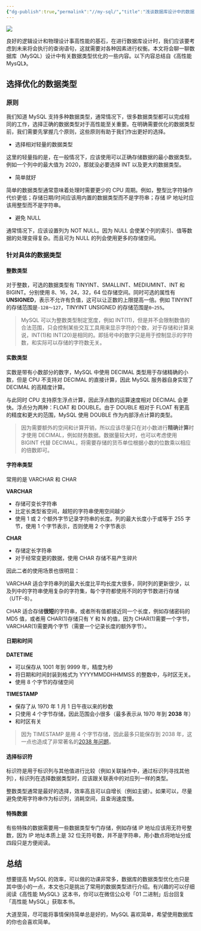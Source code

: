 ```yaml
---
{"dg-publish":true,"permalink":"//my-sql/","title":"浅谈数据库设计中的数据类型优化","tags":["数据库","优化","架构"]}
---
```



![](https://cdn.ytools.xyz/uPic/QlBjqj006tNbRwly1gasp6ye49vj30jy0c3tbt.jpg)

良好的逻辑设计和物理设计事高性能的基石，在进行数据库设计时，我们应该要考虑到未来将会执行的查询语句，这就需要对各种因素进行权衡。本文将会聊一聊数据库（MySQL）设计中有关数据类型优化的一些内容。以下内容总结自《高性能 MysQL》。

## 选择优化的数据类型

### 原则

我们知道 MySQL 支持多种数据类型，通常情况下，很多数据类型都可以完成相同的工作，选择正确的数据类型对于高性能至关重要。在明确需要优化的数据类型前，我们需要先掌握几个原则，这些原则有助于我们作出更好的选择。

- 选择相对轻量的数据类型

这里的轻量指的是，在一般情况下，应该使用可以正确存储数据的最小数据类型。例如一个列中的最大值为 2020，那就没必要选择 INT 以及更大的数据类型。

- 简单就好

简单的数据类型通常意味着处理时需要更少的 CPU 周期。例如，整型比字符操作代价更低；存储日期/时间应该用内置的数据类型而不是字符串；存储 IP 地址时应该用整型而不是字符串。

- 避免 NULL

通常情况下，应该设置列为 NOT NULL。因为 NULL 会使某个列的索引、值等数据的处理变得复杂。而且可为 NULL 的列会使用更多的存储空间。

### 针对具体的数据类型

#### 整数类型

对于整数，可选的数据类型有 TINYINT、SMALLINT、MEDIUMINT、INT 和 BIGINT。分别使用 8、16，24，32，64 位存储空间。同时可选的属性有**UNSIGNED**，表示不允许有负值，这可以让正数的上限提高一倍。例如 TINYINT 的存储范围是`-128～127`，TINYINT UNSIGNED 的存储范围是`0~255`。

> MySQL 可以为整数类型制定宽度，例如 INT(11)，但是并不会限制数值的合法范围，只会控制某些交互工具用来显示字符的个数，对于存储和计算来说，INT(1)和 INT(20)是相同的。即括号中的数字只是用于控制显示的字符数，和实际可以存储的字符数无关。

#### 实数类型

实数是带有小数部分的数字，MySQL 中使用 DECIMAL 类型用于存储精确的小数，但是 CPU 不支持对 DECIMAL 的直接计算，因此 MySQL 服务器自身实现了 DECIMAL 的高精度计算。

与此同时 CPU 支持原生浮点计算，因此浮点数的运算速度相对 DECIMAL 会更快。浮点分为两种：FLOAT 和 DOUBLE。由于 DOUBLE 相对于 FLOAT 有更高的精度和更大的范围，MySQL 使用 DOUBLE 作为内部浮点计算的类型。

> 因为需要额外的空间和计算开销，所以应该尽量只在对小数进行**精确计算**时才使用 DECIMAL，例如财务数据。数据量较大时，也可以考虑使用 BIGINT 代替 DECIMAL，将需要存储的货币单位根据小数的位数乘以相应的倍数即可。

#### 字符串类型

常用的是 VARCHAR 和 CHAR

**VARCHAR**

- 存储可变长字符串
- 比定长类型省空间，越短的字符串使用空间越少
- 使用 1 或 2 个额外字节记录字符串的长度。列的最大长度小于或等于 255 字节，使用 1 个字节表示，否则使用 2 个字节表示

**CHAR**

- 存储定长字符串
- 对于经常变更的数据，使用 CHAR 存储不易产生碎片

因此二者的使用场景也很明显：

VARCHAR 适合字符串列的最大长度比平均长度大很多，同时列的更新很少，以及列中的字符串使用复杂的字符集，每个字符都使用不同的字节数进行存储（UTF-8）。

CHAR 适合存储**很短**的字符串，或者所有值都接近同一个长度，例如存储密码的 MD5 值，或者用 CHAR(1)存储只有 Y 和 N 的值，因为 CHAR(1)需要一个字节，VARCHAR(1)需要两个字节（需要一个记录长度的额外字节）。

#### 日期和时间

**DATETIME**

- 可以保存从 1001 年到 9999 年，精度为秒
- 将日期和时间封装到格式为 YYYYMMDDHHMMSS 的整数中，与时区无关。
- 使用 8 个字节的存储空间

**TIMESTAMP**

- 保存了从 1970 年 1 月 1 日午夜以来的秒数
- 只使用 4 个字节存储，因此范围会小很多（最多表示从 1970 年到 **2038** 年）
- 和时区有关

> 因为 TIMESTAMP 是用 4 个字节存储，因此最多只能保存到 2038 年，这一点也造成了非常著名的[2038 年问题](https://baike.baidu.com/item/2038%E5%B9%B4%E9%97%AE%E9%A2%98)。

#### 选择标识符

标识符是用于标识列与其他值进行比较（例如关联操作中，通过标识列寻找其他列），标识列在选择数据类型时，应该跟关联表中的对应列一样的类型。

整数类型通常是最好的选择，效率高且可以自增长（例如主键）。如果可以，尽量避免使用字符串作为标识列，消耗空间，且查询速度慢。

#### 特殊数据

有些特殊的数据需要用一些数据类型专门存储，例如存储 IP 地址应该用无符号整数，因为 IP 地址本质上是 32 位无符号数，并不是字符串，用小数点将地址分成四段只是方便阅读。

## 总结

想要提高 MySQL 的效率，可以做的功课非常多，数据库的数据类型优化也只是其中很小的一点，本文也只是挑出了常用的数据类型进行介绍。有兴趣的可以仔细阅读《高性能 MySQL》这本书，你可以在微信公众号「01 二进制」后台回复「高性能 MySQL」获取本书。

大道至简，尽可能将事情保持简单总是好的，MySQL 喜欢简单，希望使用数据库的你也会喜欢简单。
